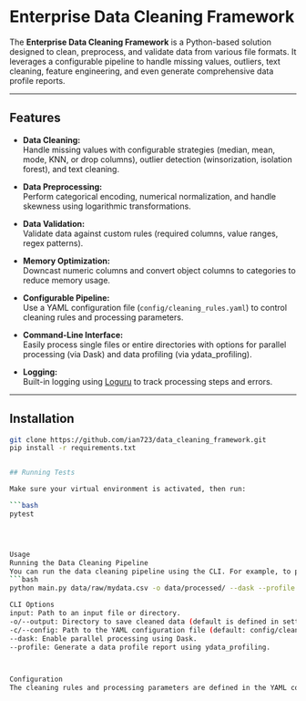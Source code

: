 # Enterprise Data Cleaning Framework

The **Enterprise Data Cleaning Framework** is a Python-based solution designed to clean, preprocess, and validate data from various file formats. It leverages a configurable pipeline to handle missing values, outliers, text cleaning, feature engineering, and even generate comprehensive data profile reports.

---

## Features

- **Data Cleaning:**  
  Handle missing values with configurable strategies (median, mean, mode, KNN, or drop columns), outlier detection (winsorization, isolation forest), and text cleaning.
  
- **Data Preprocessing:**  
  Perform categorical encoding, numerical normalization, and handle skewness using logarithmic transformations.
  
- **Data Validation:**  
  Validate data against custom rules (required columns, value ranges, regex patterns).
  
- **Memory Optimization:**  
  Downcast numeric columns and convert object columns to categories to reduce memory usage.
  
- **Configurable Pipeline:**  
  Use a YAML configuration file (`config/cleaning_rules.yaml`) to control cleaning rules and processing parameters.
  
- **Command-Line Interface:**  
  Easily process single files or entire directories with options for parallel processing (via Dask) and data profiling (via ydata_profiling).
  
- **Logging:**  
  Built-in logging using [Loguru](https://github.com/Delgan/loguru) to track processing steps and errors.

---

## Installation
```bash
git clone https://github.com/ian723/data_cleaning_framework.git
pip install -r requirements.txt


## Running Tests

Make sure your virtual environment is activated, then run:

```bash
pytest




Usage
Running the Data Cleaning Pipeline
You can run the data cleaning pipeline using the CLI. For example, to process a single file:
```bash
python main.py data/raw/mydata.csv -o data/processed/ --dask --profile

CLI Options
input: Path to an input file or directory.
-o/--output: Directory to save cleaned data (default is defined in settings).
-c/--config: Path to the YAML configuration file (default: config/cleaning_rules.yaml).
--dask: Enable parallel processing using Dask.
--profile: Generate a data profile report using ydata_profiling.



Configuration
The cleaning rules and processing parameters are defined in the YAML configuration file located at config/cleaning_rules.yaml.